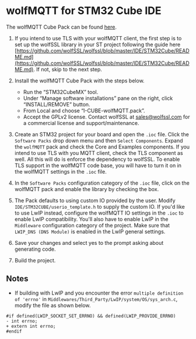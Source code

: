 # wolfMQTT for STM32 Cube IDE

The wolfMQTT Cube Pack can be found [here](https://www.wolfssl.com/files/ide/I-CUBE-wolfMQTT.pack).

1. If you intend to use TLS with your wolfMQTT client, the first step is to set up the wolfSSL library in your ST project following the guide here [https://github.com/wolfSSL/wolfssl/blob/master/IDE/STM32Cube/README.md](https://github.com/wolfSSL/wolfssl/blob/master/IDE/STM32Cube/README.md). If not, skip to the next step.

2. Install the wolfMQTT Cube Pack with the steps below.
    - Run the “STM32CubeMX” tool.
    - Under “Manage software installations” pane on the right, click “INSTALL/REMOVE” button.
    - From Local and choose “I-CUBE-wolfMQTT.pack”.
    - Accept the GPLv2 license. Contact wolfSSL at sales@wolfssl.com for a commercial license and support/maintenance.

3. Create an STM32 project for your board and open the `.ioc` file. Click the `Software Packs` drop down menu and then `Select Components`. Expand the `wolfMQTT` pack and check the Core and Examples components. If you intend to use TLS with you MQTT client, check the TLS component as well. All this will do is enforce the dependency to wolfSSL. To enable TLS support in the wolfMQTT code base, you will have to turn it on in the wolfMQTT settings in the `.ioc` file.

4. In the `Software Packs` configuration category of the `.ioc` file, click on the wolfMQTT pack and enable the library by checking the box.

5. The Pack defaults to using custom IO provided by the user. Modify `IDE/STM32CUBE/userio_template.h` to supply the custom IO. If you'd like to use LwIP instead, configure the wolfMQTT IO settings in the `.ioc` to enable LwIP compatibility. You'll also have to enable LwIP in the `Middleware` configuration category of the project. Make sure that `LWIP_DNS (DNS Module)` is enabled in the LwIP general settings.

6. Save your changes and select yes to the prompt asking about generating code.

7. Build the project.

## Notes
- If building with LwIP and you encounter the error `multiple definition of 'errno'` in `Middlewares/Third_Party/LwIP/system/OS/sys_arch.c`, modify the file as shown below.
```
#if defined(LWIP_SOCKET_SET_ERRNO) && defined(LWIP_PROVIDE_ERRNO)
- int errno;
+ extern int errno;
#endif
```
